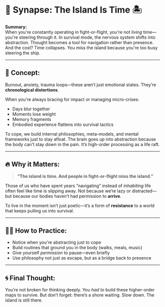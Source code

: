 # 🧠 Synapse: The Island Is Time 🏝️

**Summary:**  
When you're constantly operating in fight-or-flight, you're not *living* time—you're steering through it. In survival mode, the nervous system shifts into abstraction. Thought becomes a tool for navigation rather than presence. And the cost? Time collapses. You miss the island because you're too busy steering the ship.

---

## 🌊 Concept:

Burnout, anxiety, trauma loops—these aren’t just emotional states. They’re **chronological distortions**. 

When you're always bracing for impact or managing micro-crises:
- Days blur together  
- Moments lose weight  
- Memory fragments  
- Embodied experience flattens into survival tactics  

To cope, we build internal philosophies, meta-models, and mental frameworks just to stay afloat. The brain goes *up* into abstraction because the body can't stay *down* in the pain. It’s high-order processing as a life raft.

---

## 🔥 Why it Matters:

> **“The island is time. And people in fight-or-flight miss the island.”**

Those of us who have spent years “navigating” instead of *inhabiting* life often feel like time is slipping away. Not because we’re lazy or distracted—but because our bodies haven’t had permission to **arrive**. 

To live in the moment isn’t just poetic—it’s a form of **resistance** to a world that keeps pulling us into survival.

---

## 🧘‍♂️ How to Practice:

- Notice when you're abstracting just to cope  
- Build routines that ground you in the body (walks, meals, music)  
- Give yourself *permission* to pause—even briefly  
- Use philosophy not just as escape, but as a bridge back to presence  

---

## 🌀 Final Thought:

You’re not broken for thinking deeply. You *had to* build these higher-order maps to survive. But don’t forget: there’s a shore waiting. Slow down. The island is still there.
